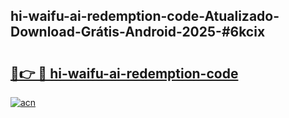 ## hi-waifu-ai-redemption-code-Atualizado-Download-Grátis-Android-2025-#6kcix

# <h2><a href="https://ainizakaria.my?title=hi-waifu-ai-redemption-code&ref=20M">🔗👉 🔴 hi-waifu-ai-redemption-code</a></h2>

[![acn](https://github.com/user-attachments/assets/0f9c940e-d8b0-45ae-aac7-cd30a18b3e1c)](https://ainizakaria.my?title=hi-waifu-ai-redemption-code&ref=20M)

